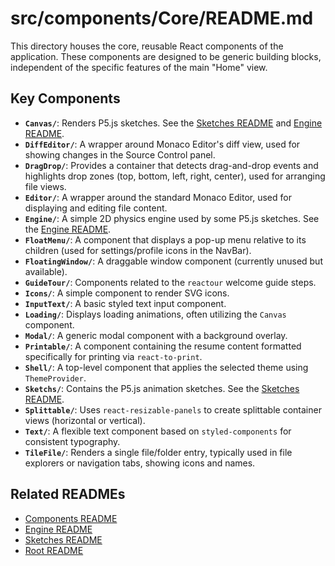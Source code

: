 
# src/components/Core/README.md

This directory houses the core, reusable React components of the application. These components are designed to be generic building blocks, independent of the specific features of the main "Home" view.

## Key Components

-   **`Canvas/`**: Renders P5.js sketches. See the [Sketches README](./Sketchs/README.md) and [Engine README](./Engine/README.md).
-   **`DiffEditor/`**: A wrapper around Monaco Editor's diff view, used for showing changes in the Source Control panel.
-   **`DragDrop/`**: Provides a container that detects drag-and-drop events and highlights drop zones (top, bottom, left, right, center), used for arranging file views.
-   **`Editor/`**: A wrapper around the standard Monaco Editor, used for displaying and editing file content.
-   **`Engine/`**: A simple 2D physics engine used by some P5.js sketches. See the [Engine README](./Engine/README.md).
-   **`FloatMenu/`**: A component that displays a pop-up menu relative to its children (used for settings/profile icons in the NavBar).
-   **`FloatingWindow/`**: A draggable window component (currently unused but available).
-   **`GuideTour/`**: Components related to the `reactour` welcome guide steps.
-   **`Icons/`**: A simple component to render SVG icons.
-   **`InputText/`**: A basic styled text input component.
-   **`Loading/`**: Displays loading animations, often utilizing the `Canvas` component.
-   **`Modal/`**: A generic modal component with a background overlay.
-   **`Printable/`**: A component containing the resume content formatted specifically for printing via `react-to-print`.
-   **`Shell/`**: A top-level component that applies the selected theme using `ThemeProvider`.
-   **`Sketchs/`**: Contains the P5.js animation sketches. See the [Sketches README](./Sketchs/README.md).
-   **`Splittable/`**: Uses `react-resizable-panels` to create splittable container views (horizontal or vertical).
-   **`Text/`**: A flexible text component based on `styled-components` for consistent typography.
-   **`TileFile/`**: Renders a single file/folder entry, typically used in file explorers or navigation tabs, showing icons and names.

## Related READMEs

-   [Components README](../README.md)
-   [Engine README](./Engine/README.md)
-   [Sketches README](./Sketchs/README.md)
-   [Root README](../../../README.md)